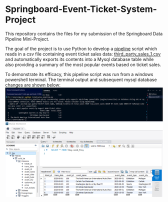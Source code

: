 # Springboard-Event-Ticket-System-Project

This repository contains the files for my submission of the Springboard Data Pipeline Mini-Project.

The goal of the project is to use Python to develop a 
[pipeline](ticketsales_pipeline.py)
script which reads in a csv file containing event ticket sales data:
[third_party_sales_1.csv](third_party_sales_1.csv)
and automatically exports its contents into a Mysql database table while also providing a summary of the most popular events based on ticket sales.

To demonstrate its efficacy, this pipeline script was run from a windows powershell terminal. The terminal output and subsequent mysql database changes are shown below:
![powershell output](https://github.com/muratgursoz/Springboard-Event-Ticket-System-Project/blob/main/Running%20Pipeline%20Script%20in%20Powershell%20Screenshot.png)
![MySQL Workbench Changes](https://github.com/muratgursoz/Springboard-Event-Ticket-System-Project/blob/main/Mysql%20DB%20Results%20From%20Running%20Pipeline%20Script%20Screenshot.png)
